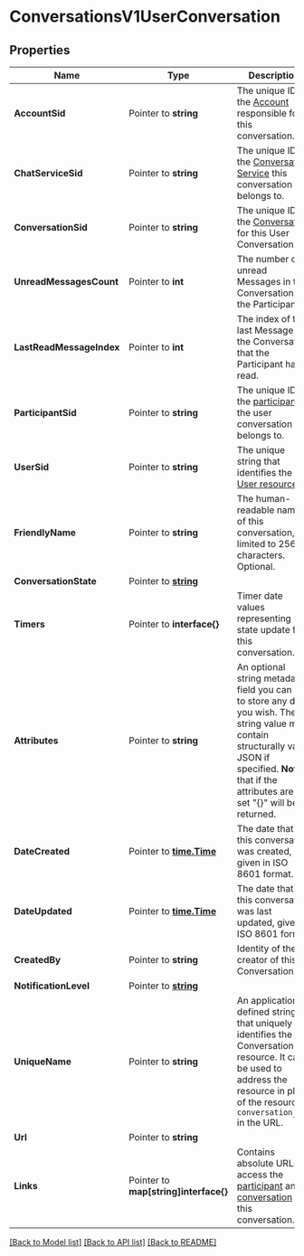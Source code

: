 # ConversationsV1UserConversation

## Properties

Name | Type | Description | Notes
------------ | ------------- | ------------- | -------------
**AccountSid** | Pointer to **string** | The unique ID of the [Account](https://www.twilio.com/docs/iam/api/account) responsible for this conversation. |
**ChatServiceSid** | Pointer to **string** | The unique ID of the [Conversation Service](https://www.twilio.com/docs/conversations/api/service-resource) this conversation belongs to. |
**ConversationSid** | Pointer to **string** | The unique ID of the [Conversation](https://www.twilio.com/docs/conversations/api/conversation-resource) for this User Conversation. |
**UnreadMessagesCount** | Pointer to **int** | The number of unread Messages in the Conversation for the Participant. |
**LastReadMessageIndex** | Pointer to **int** | The index of the last Message in the Conversation that the Participant has read. |
**ParticipantSid** | Pointer to **string** | The unique ID of the [participant](https://www.twilio.com/docs/conversations/api/conversation-participant-resource) the user conversation belongs to. |
**UserSid** | Pointer to **string** | The unique string that identifies the [User resource](https://www.twilio.com/docs/conversations/api/user-resource). |
**FriendlyName** | Pointer to **string** | The human-readable name of this conversation, limited to 256 characters. Optional. |
**ConversationState** | Pointer to [**string**](UserConversationEnumState.md) |  |
**Timers** | Pointer to **interface{}** | Timer date values representing state update for this conversation. |
**Attributes** | Pointer to **string** | An optional string metadata field you can use to store any data you wish. The string value must contain structurally valid JSON if specified.  **Note** that if the attributes are not set \"{}\" will be returned. |
**DateCreated** | Pointer to [**time.Time**](time.Time.md) | The date that this conversation was created, given in ISO 8601 format. |
**DateUpdated** | Pointer to [**time.Time**](time.Time.md) | The date that this conversation was last updated, given in ISO 8601 format. |
**CreatedBy** | Pointer to **string** | Identity of the creator of this Conversation. |
**NotificationLevel** | Pointer to [**string**](UserConversationEnumNotificationLevel.md) |  |
**UniqueName** | Pointer to **string** | An application-defined string that uniquely identifies the Conversation resource. It can be used to address the resource in place of the resource's `conversation_sid` in the URL. |
**Url** | Pointer to **string** |  |
**Links** | Pointer to **map[string]interface{}** | Contains absolute URLs to access the [participant](https://www.twilio.com/docs/conversations/api/conversation-participant-resource) and [conversation](https://www.twilio.com/docs/conversations/api/conversation-resource) of this conversation. |

[[Back to Model list]](../README.md#documentation-for-models) [[Back to API list]](../README.md#documentation-for-api-endpoints) [[Back to README]](../README.md)



